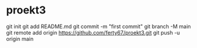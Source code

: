 # proekt3
git init
git add README.md
git commit -m "first commit"
git branch -M main
git remote add origin https://github.com/ferty67/proekt3.git
git push -u origin main
